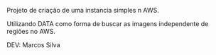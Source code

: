 Projeto de criação de uma instancia simples n AWS.

Utilizando DATA como forma de buscar as imagens independente de regiões no AWS.

DEV: Marcos Silva
